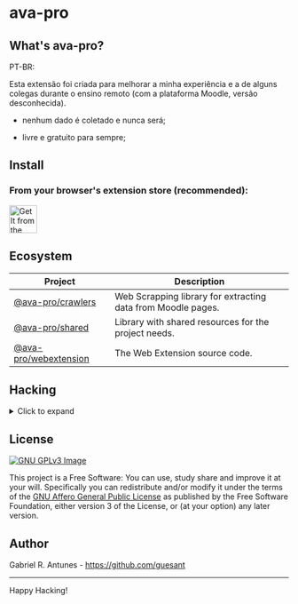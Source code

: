 # ava-pro

## What's ava-pro?

PT-BR:

Esta extensão foi criada para melhorar a minha experiência e a de alguns colegas durante o ensino remoto (com a plataforma Moodle, versão desconhecida).

- nenhum dado é coletado e nunca será;

- livre e gratuito para sempre;

## Install

### From your browser's extension store (recommended):

<!-- todo: <img src="https://blog.mozilla.org/addons/files/2020/04/get-the-addon-fx-apr-2020.svg" height="50"/> -->

[<img src="https://storage.googleapis.com/web-dev-uploads/image/WlD8wC6g8khYWPJUsQceQkhXSlv1/iNEddTyWiMfLSwFD6qGq.png" alt="Get It from the Chrome Web Store" title="Get It from the Chrome Web Store" height="50"/>](https://chrome.google.com/webstore/detail/ava-pro/gdcgfjijpmboeghojhjllfhkaekmnfcb)

## Ecosystem

| Project                                          | Description                                                  |
| ------------------------------------------------ | ------------------------------------------------------------ |
| [@ava-pro/crawlers](./packages/crawlers)         | Web Scrapping library for extracting data from Moodle pages. |
| [@ava-pro/shared](./packages/shared)             | Library with shared resources for the project needs.         |
| [@ava-pro/webextension](./packages/webextension) | The Web Extension source code.                               |

## Hacking

<details>
  <summary>Click to expand</summary>

### Getting the Source Code

```sh
git clone -b 0.0.2 https://github.com/guesant/ava-pro.git
cd ava-pro
```

#### Development with Docker (recommended)

We recommend the usage of Docker to develop the extension (~~due security reasons lol~~ [[1]](https://thehackernews.com/2021/10/popular-npm-package-hijacked-to-publish.html)).

```sh
make dev # -> packages/webextension/dist/dev
make build # -> packages/webextension/dist/prod
```

#### Development with the NodeJS from your system

<details>
  <summary>Click to expand</summary>

```sh
npm i -g pnpm
pnpm install
```

```sh
pnpm run dev # -> packages/webextension/dist/dev
pnpm run build # -> packages/webextension/dist/prod
```

</details>

### Load the extension build

### Chrome

<details>
  <summary>Click to expand</summary>

tl;dr;

> - Open the Extension Management page by navigating to chrome://extensions.
>
> - Enable Developer Mode by clicking the toggle switch next to Developer mode.
>
> - Click the Load unpacked button and select the extension directory.

- <https://developer.chrome.com/docs/extensions/mv3/getstarted/#unpacked>

</details>

### Firefox

<details>
  <summary>Click to expand</summary>

tl;dr;

> - open Firefox
>
> - enter "about:debugging" in the URL bar
>
> - click "This Firefox"
>
> - click "Load Temporary Add-on"
>
> - open the extension's directory and select any file inside the extension, or select the packaged extension (.zip file).

- <https://extensionworkshop.com/documentation/develop/temporary-installation-in-firefox/>

</details>

</details>

## License

[![GNU GPLv3 Image](https://www.gnu.org/graphics/gplv3-127x51.png)](http://www.gnu.org/licenses/gpl-3.0.en.html)

This project is a Free Software: You can use, study share and improve it at your
will. Specifically you can redistribute and/or modify it under the terms of the
[GNU Affero General Public License](https://www.gnu.org/licenses/agpl-3.0.html) as
published by the Free Software Foundation, either version 3 of the License, or
(at your option) any later version.

## Author

Gabriel R. Antunes - <https://github.com/guesant>

---

Happy Hacking!
